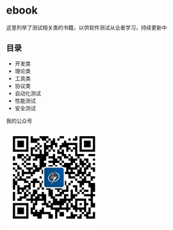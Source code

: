 # ebook

这里列举了测试相关类的书籍，以供软件测试从业者学习，持续更新中

## 目录

- 开发类
- 理论类
- 工具类
- 协议类
- 自动化测试
- 性能测试
- 安全测试

我的公众号

![开源优测](./开源优测.jpg)